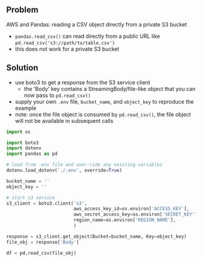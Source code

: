 ## Problem
AWS and Pandas: reading a CSV object directly from a private S3 bucket
* `pandas.read_csv()` can read directly from a public URL like `pd.read_csv('s3://path/to/table.csv')`
* this does not work for a private S3 bucket

## Solution
* use boto3 to get a response from the S3 service client
  * the 'Body' key contains a StreamingBody/file-like object that you can now pass to `pd.read_csv()`
* supply your own `.env` file, `bucket_name`, and `object_key` to reproduce the example
* note: once the file object is consumed by `pd.read_csv()`, the file object will not be available in subsequent calls

```python
import os

import boto3
import dotenv
import pandas as pd

# load from .env file and over-ride any existing variables
dotenv.load_dotenv('./.env', override=True)

bucket_name = ''
object_key = ''

# start s3 service
s3_client = boto3.client('s3',
                         aws_access_key_id=os.environ['ACCESS_KEY'],
                         aws_secret_access_key=os.environ['SECRET_KEY'],
                         region_name=os.environ['REGION_NAME'],
                         )

response = s3_client.get_object(Bucket=bucket_name, Key=object_key)
file_obj = response['Body']

df = pd.read_csv(file_obj)
```
